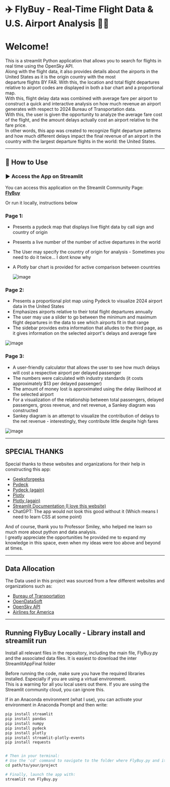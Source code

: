 # ✈️ FlyBuy - Real-Time Flight Data & U.S. Airport Analysis 💸🛬

# Welcome!
This is a streamlit Python application that allows you to search for flights in real time using the OpenSky API.  
Along with the flight data, it also provides details about the airports in the United States as it is the origin country with the most  
departure flights BY FAR. With this, the location and total flight departures relative to airport codes are displayed in both a bar chart and a proportional map.  
With this, flight delay data was combined with average fare per airport to construct a quick and interactive analysis on how much revenue an airport generates with respect to 2024 Bureau of Transportation data.  
With this, the user is given the opportunity to analyze the average fare cost of the flight, and the amount delays actually cost an airport relative to the fare price.  
In other words, this app was created to recognize flight departure patterns and how much different delays impact the final revenue of an airport in the country with the largest departure flights in the world: the United States.  

---

## 🚀 How to Use

### ▶️ Access the App on Streamlit
You can access this application on the Streamlit Community Page:  
**[FlyBuy](https://flybuy.streamlit.app/)**

Or run it locally, instructions below

### Page 1:
- Presents a pydeck map that displays live flight data by call sign and country of origin  
- Presents a live number of the number of active departures in the world  
- The User may specify the country of origin for analysis - Sometimes you need to do it twice... I dont know why  
- A Plotly bar chart is provided for active comparison between countries

  ![image](https://github.com/user-attachments/assets/0bbd8b5e-942c-40a0-88f8-c95e1f046eff)


### Page 2:
- Presents a proportional plot map using Pydeck to visualize 2024 airport data in the United States  
- Emphasizes airports relative to their total flight departures annually  
- The user may use a slider to go between the minimum and maximum flight departures in the data to see which airports fit in that range  
- The sidebar provides extra information that alludes to the third page, as it gives information on the selected airport's delays and average fare  

![image](https://github.com/user-attachments/assets/bd94914a-401e-4bb7-9cd2-6d1c7fa0fa9a)


### Page 3:
- A user-friendly calculator that allows the user to see how much delays will cost a respective airport per delayed passenger  
- The numbers were calculated with industry standards (it costs approximately $13 per delayed passenger)  
- The amount of money lost is approximated using the delay likelihood at the selected airport  
- For a visualization of the relationship between total passengers, delayed passengers, gross revenue, and net revenue, a Sankey diagram was constructed  
- Sankey diagram is an attempt to visualize the contribution of delays to the net revenue - interestingly, they contribute little despite high fares  

![image](https://github.com/user-attachments/assets/758a8aeb-9c5c-4c63-8cf9-e2f6f8b84196)

---


## SPECIAL THANKS

Special thanks to these websites and organizations for their help in constructing this app:  
- [Geeksforgeeks](https://www.geeksforgeeks.org/)
- [Pydeck](https://deckgl.readthedocs.io/en/latest/deck.html)  
- [Pydeck (again)](https://deckgl.readthedocs.io/en/latest/gallery/scatterplot_layer.html)  
- [Plotly](https://plotly.com/python/sankey-diagram/)  
- [Plotly (again)](https://plotly.com/python/bar-charts/)  
- [Streamlit Documentation (I love this website)](https://docs.streamlit.io/)  
- ChatGPT: The app would not look this good without it (Which means I need to learn CSS at some point)  

And of course, thank you to Professor Smiley, who helped me learn so much more about python and data analysis.  
I greatly appreciate the opportunities he provided me to expand my knowledge in this space, even when my ideas were too above and beyond at times.  

---

## Data Allocation

The Data used in this project was sourced from a few different websites and organizations such as:
- [Bureau of Transportation](https://www.bts.gov/)
- [OpenDataSoft](https://www.opendatasoft.com/en/)
- [OpenSky API](https://opensky-network.org/data/api)
- [Airlines for America](https://www.airlines.org/dataset/u-s-passenger-carrier-delay-costs/)
  

---

## Running FlyBuy Locally - Library install and streamlit run

Install all relevant files in the repository, including the main file, FlyBuy.py
and the associated data files. It is easiest to download the inter StreamlitAppFinal folder

Before running the code, make sure you have the required libraries installed. Especially if you are using a virtual environment.  
This is a warning for all you local users out there. If you are using the Streamlit community cloud, you can ignore this. 

If in an Anaconda environment (what I use), you can activate your environment in Anaconda Prompt and then write:

```bash
pip install streamlit
pip install pandas
pip install numpy
pip install pydeck
pip install plotly
pip install streamlit-plotly-events
pip install requests


# Then in your terminal:
# Use the 'cd' command to navigate to the folder where FlyBuy.py and its data files are located
cd path/to/your/project

# Finally, launch the app with:
streamlit run FlyBuy.py

